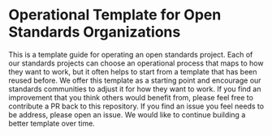 # Operational Template for Open Standards Organizations
This is a template guide for operating an open standards project. Each of our standards projects can choose an operational process that maps to how they want to work, but it often helps to start from a template that has been reused before. We offer this template as a starting point and encourage our standards communities to adjust it for how they want to work. If you find an improvement that you think others would benefit from, please feel free to contribute a PR back to this repository. If you find an issue you feel needs to be address, please open an issue. We would like to continue building a better template over time.
